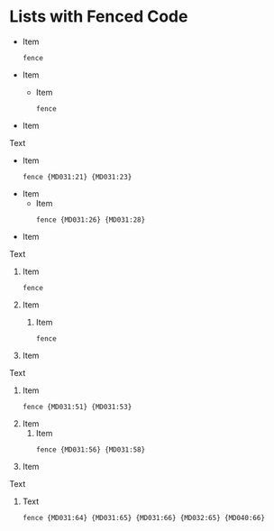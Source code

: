 # Lists with Fenced Code

- Item

  ```text
  fence
  ```

- Item
  - Item

    ```text
    fence
    ```

- Item

Text

- Item
  ```text
  fence {MD031:21} {MD031:23}
  ```
- Item
  - Item
    ```text
    fence {MD031:26} {MD031:28}
    ```
- Item

Text

1. Item

   ```text
   fence
   ```

1. Item
   1. Item

      ```text
      fence
      ```

1. Item

Text

1. Item
   ```text
   fence {MD031:51} {MD031:53}
   ```
1. Item
   1. Item
      ```text
      fence {MD031:56} {MD031:58}
      ```
1. Item

Text

1. Text
   ```shell
   fence {MD031:64} {MD031:65} {MD031:66} {MD032:65} {MD040:66}
  ```
